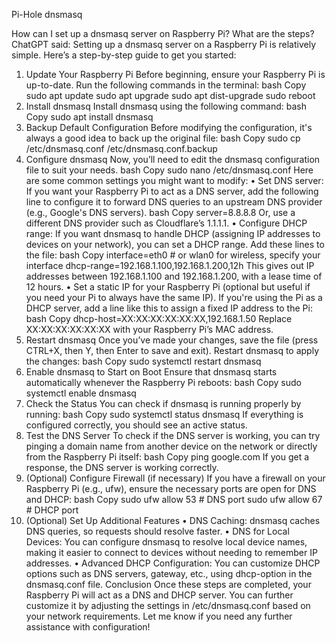 ﻿Pi-Hole dnsmasq

How can I set up a dnsmasq server on Raspberry Pi? What are the steps?
ChatGPT said:
Setting up a dnsmasq server on a Raspberry Pi is relatively simple. Here’s a step-by-step guide to get you started:
1. Update Your Raspberry Pi
Before beginning, ensure your Raspberry Pi is up-to-date. Run the following commands in the terminal:
bash
Copy
sudo apt update
sudo apt upgrade
sudo apt dist-upgrade
sudo reboot
2. Install dnsmasq
Install dnsmasq using the following command:
bash
Copy
sudo apt install dnsmasq
3. Backup Default Configuration
Before modifying the configuration, it's always a good idea to back up the original file:
bash
Copy
sudo cp /etc/dnsmasq.conf /etc/dnsmasq.conf.backup
4. Configure dnsmasq
Now, you’ll need to edit the dnsmasq configuration file to suit your needs.
bash
Copy
sudo nano /etc/dnsmasq.conf
Here are some common settings you might want to modify:
• Set DNS server: If you want your Raspberry Pi to act as a DNS server, add the following line to configure it to forward DNS queries to an upstream DNS provider (e.g., Google's DNS servers).
bash
Copy
server=8.8.8.8
Or, use a different DNS provider such as Cloudflare’s 1.1.1.1.
• Configure DHCP range: If you want dnsmasq to handle DHCP (assigning IP addresses to devices on your network), you can set a DHCP range. Add these lines to the file:
bash
Copy
interface=eth0    # or wlan0 for wireless, specify your interface
dhcp-range=192.168.1.100,192.168.1.200,12h
This gives out IP addresses between 192.168.1.100 and 192.168.1.200, with a lease time of 12 hours.
• Set a static IP for your Raspberry Pi (optional but useful if you need your Pi to always have the same IP). If you're using the Pi as a DHCP server, add a line like this to assign a fixed IP address to the Pi:
bash
Copy
dhcp-host=XX:XX:XX:XX:XX:XX,192.168.1.50
Replace XX:XX:XX:XX:XX:XX with your Raspberry Pi’s MAC address.
5. Restart dnsmasq
Once you’ve made your changes, save the file (press CTRL+X, then Y, then Enter to save and exit). Restart dnsmasq to apply the changes:
bash
Copy
sudo systemctl restart dnsmasq
6. Enable dnsmasq to Start on Boot
Ensure that dnsmasq starts automatically whenever the Raspberry Pi reboots:
bash
Copy
sudo systemctl enable dnsmasq
7. Check the Status
You can check if dnsmasq is running properly by running:
bash
Copy
sudo systemctl status dnsmasq
If everything is configured correctly, you should see an active status.
8. Test the DNS Server
To check if the DNS server is working, you can try pinging a domain name from another device on the network or directly from the Raspberry Pi itself:
bash
Copy
ping google.com
If you get a response, the DNS server is working correctly.
9. (Optional) Configure Firewall (if necessary)
If you have a firewall on your Raspberry Pi (e.g., ufw), ensure the necessary ports are open for DNS and DHCP:
bash
Copy
sudo ufw allow 53  # DNS port
sudo ufw allow 67  # DHCP port
10. (Optional) Set Up Additional Features
• DNS Caching: dnsmasq caches DNS queries, so requests should resolve faster.
• DNS for Local Devices: You can configure dnsmasq to resolve local device names, making it easier to connect to devices without needing to remember IP addresses.
• Advanced DHCP Configuration: You can customize DHCP options such as DNS servers, gateway, etc., using dhcp-option in the dnsmasq.conf file.
Conclusion
Once these steps are completed, your Raspberry Pi will act as a DNS and DHCP server. You can further customize it by adjusting the settings in /etc/dnsmasq.conf based on your network requirements.
Let me know if you need any further assistance with configuration!

